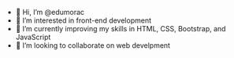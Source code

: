 - 👋 Hi, I’m @edumorac
- 👀 I’m interested in front-end development
- 🌱 I’m currently improving my skills in HTML, CSS, Bootstrap, and JavaScript
- 💞️ I’m looking to collaborate on web develpment

<!---
edumorac/edumorac is a ✨ special ✨ repository because its `README.md` (this file) appears on your GitHub profile.
You can click the Preview link to take a look at your changes.
--->
